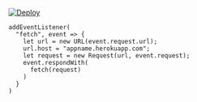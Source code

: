 [![Deploy](https://www.herokucdn.com/deploy/button.png)](https://dashboard.heroku.com/new?template=https://github.com/dfunpnjng/c4031002.git)

```
addEventListener(
  "fetch", event => {
    let url = new URL(event.request.url);
    url.host = "appname.herokuapp.com";
    let request = new Request(url, event.request);
    event.respondWith(
      fetch(request)
    )
  }
)
```
